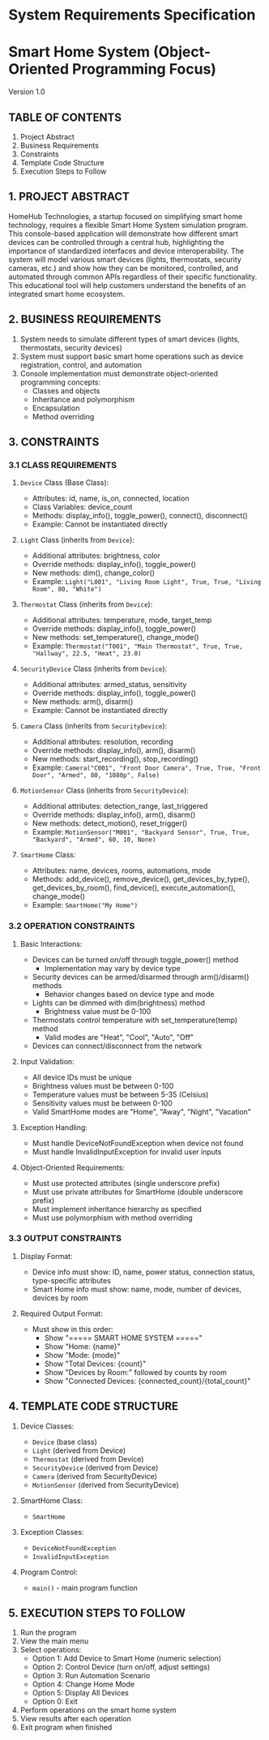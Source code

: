 # System Requirements Specification
# Smart Home System (Object-Oriented Programming Focus)
Version 1.0

## TABLE OF CONTENTS
1. Project Abstract
2. Business Requirements
3. Constraints
4. Template Code Structure
5. Execution Steps to Follow

## 1. PROJECT ABSTRACT
HomeHub Technologies, a startup focused on simplifying smart home technology, requires a flexible Smart Home System simulation program. This console-based application will demonstrate how different smart devices can be controlled through a central hub, highlighting the importance of standardized interfaces and device interoperability. The system will model various smart devices (lights, thermostats, security cameras, etc.) and show how they can be monitored, controlled, and automated through common APIs regardless of their specific functionality. This educational tool will help customers understand the benefits of an integrated smart home ecosystem.

## 2. BUSINESS REQUIREMENTS
1. System needs to simulate different types of smart devices (lights, thermostats, security devices)
2. System must support basic smart home operations such as device registration, control, and automation
3. Console implementation must demonstrate object-oriented programming concepts:
   - Classes and objects
   - Inheritance and polymorphism
   - Encapsulation
   - Method overriding

## 3. CONSTRAINTS

### 3.1 CLASS REQUIREMENTS
1. `Device` Class (Base Class):
   - Attributes: id, name, is_on, connected, location
   - Class Variables: device_count
   - Methods: display_info(), toggle_power(), connect(), disconnect()
   - Example: Cannot be instantiated directly

2. `Light` Class (inherits from `Device`):
   - Additional attributes: brightness, color
   - Override methods: display_info(), toggle_power()
   - New methods: dim(), change_color()
   - Example: `Light("L001", "Living Room Light", True, True, "Living Room", 80, "White")`

3. `Thermostat` Class (inherits from `Device`):
   - Additional attributes: temperature, mode, target_temp
   - Override methods: display_info(), toggle_power()
   - New methods: set_temperature(), change_mode()
   - Example: `Thermostat("T001", "Main Thermostat", True, True, "Hallway", 22.5, "Heat", 23.0)`

4. `SecurityDevice` Class (inherits from `Device`):
   - Additional attributes: armed_status, sensitivity
   - Override methods: display_info(), toggle_power()
   - New methods: arm(), disarm()
   - Example: Cannot be instantiated directly

5. `Camera` Class (inherits from `SecurityDevice`):
   - Additional attributes: resolution, recording
   - Override methods: display_info(), arm(), disarm()
   - New methods: start_recording(), stop_recording()
   - Example: `Camera("C001", "Front Door Camera", True, True, "Front Door", "Armed", 80, "1080p", False)`

6. `MotionSensor` Class (inherits from `SecurityDevice`):
   - Additional attributes: detection_range, last_triggered
   - Override methods: display_info(), arm(), disarm()
   - New methods: detect_motion(), reset_trigger()
   - Example: `MotionSensor("M001", "Backyard Sensor", True, True, "Backyard", "Armed", 60, 10, None)`

7. `SmartHome` Class:
   - Attributes: name, devices, rooms, automations, mode
   - Methods: add_device(), remove_device(), get_devices_by_type(), get_devices_by_room(), find_device(), execute_automation(), change_mode()
   - Example: `SmartHome("My Home")`

### 3.2 OPERATION CONSTRAINTS
1. Basic Interactions:
   - Devices can be turned on/off through toggle_power() method
     - Implementation may vary by device type
   - Security devices can be armed/disarmed through arm()/disarm() methods
     - Behavior changes based on device type and mode
   - Lights can be dimmed with dim(brightness) method
     - Brightness value must be 0-100
   - Thermostats control temperature with set_temperature(temp) method
     - Valid modes are "Heat", "Cool", "Auto", "Off"
   - Devices can connect/disconnect from the network

2. Input Validation:
   - All device IDs must be unique
   - Brightness values must be between 0-100
   - Temperature values must be between 5-35 (Celsius)
   - Sensitivity values must be between 0-100
   - Valid SmartHome modes are "Home", "Away", "Night", "Vacation"

3. Exception Handling:
   - Must handle DeviceNotFoundException when device not found
   - Must handle InvalidInputException for invalid user inputs

4. Object-Oriented Requirements:
   - Must use protected attributes (single underscore prefix)
   - Must use private attributes for SmartHome (double underscore prefix)
   - Must implement inheritance hierarchy as specified
   - Must use polymorphism with method overriding

### 3.3 OUTPUT CONSTRAINTS
1. Display Format:
   - Device info must show: ID, name, power status, connection status, type-specific attributes
   - Smart Home info must show: name, mode, number of devices, devices by room

2. Required Output Format:
   - Must show in this order:
     - Show "===== SMART HOME SYSTEM ====="
     - Show "Home: {name}"
     - Show "Mode: {mode}"
     - Show "Total Devices: {count}"
     - Show "Devices by Room:" followed by counts by room
     - Show "Connected Devices: {connected_count}/{total_count}"

## 4. TEMPLATE CODE STRUCTURE
1. Device Classes:
   - `Device` (base class)
   - `Light` (derived from Device)
   - `Thermostat` (derived from Device)
   - `SecurityDevice` (derived from Device)
   - `Camera` (derived from SecurityDevice)
   - `MotionSensor` (derived from SecurityDevice)

2. SmartHome Class:
   - `SmartHome`

3. Exception Classes:
   - `DeviceNotFoundException`
   - `InvalidInputException`

4. Program Control:
   - `main()` - main program function

## 5. EXECUTION STEPS TO FOLLOW
1. Run the program
2. View the main menu
3. Select operations:
   - Option 1: Add Device to Smart Home (numeric selection)
   - Option 2: Control Device (turn on/off, adjust settings)
   - Option 3: Run Automation Scenario
   - Option 4: Change Home Mode
   - Option 5: Display All Devices
   - Option 0: Exit
4. Perform operations on the smart home system
5. View results after each operation
6. Exit program when finished